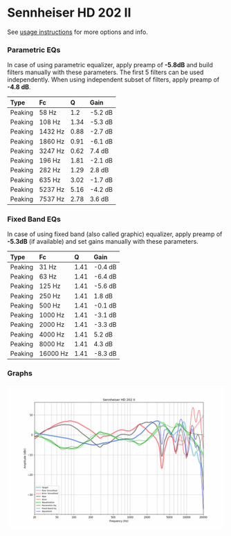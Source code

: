 # Sennheiser HD 202 II
See [usage instructions](https://github.com/jaakkopasanen/AutoEq#usage) for more options and info.

### Parametric EQs
In case of using parametric equalizer, apply preamp of **-5.8dB** and build filters manually
with these parameters. The first 5 filters can be used independently.
When using independent subset of filters, apply preamp of **-4.8 dB**.

| Type    | Fc      |    Q | Gain    |
|:--------|:--------|:-----|:--------|
| Peaking | 58 Hz   | 1.2  | -5.2 dB |
| Peaking | 108 Hz  | 1.34 | -5.3 dB |
| Peaking | 1432 Hz | 0.88 | -2.7 dB |
| Peaking | 1860 Hz | 0.91 | -6.1 dB |
| Peaking | 3247 Hz | 0.62 | 7.4 dB  |
| Peaking | 196 Hz  | 1.81 | -2.1 dB |
| Peaking | 282 Hz  | 1.29 | 2.8 dB  |
| Peaking | 635 Hz  | 3.02 | -1.7 dB |
| Peaking | 5237 Hz | 5.16 | -4.2 dB |
| Peaking | 7537 Hz | 2.78 | 3.6 dB  |

### Fixed Band EQs
In case of using fixed band (also called graphic) equalizer, apply preamp of **-5.3dB**
(if available) and set gains manually with these parameters.

| Type    | Fc       |    Q | Gain    |
|:--------|:---------|:-----|:--------|
| Peaking | 31 Hz    | 1.41 | -0.4 dB |
| Peaking | 63 Hz    | 1.41 | -6.4 dB |
| Peaking | 125 Hz   | 1.41 | -5.6 dB |
| Peaking | 250 Hz   | 1.41 | 1.8 dB  |
| Peaking | 500 Hz   | 1.41 | -0.1 dB |
| Peaking | 1000 Hz  | 1.41 | -3.1 dB |
| Peaking | 2000 Hz  | 1.41 | -3.3 dB |
| Peaking | 4000 Hz  | 1.41 | 5.2 dB  |
| Peaking | 8000 Hz  | 1.41 | 4.3 dB  |
| Peaking | 16000 Hz | 1.41 | -8.3 dB |

### Graphs
![](./Sennheiser%20HD%20202%20II.png)